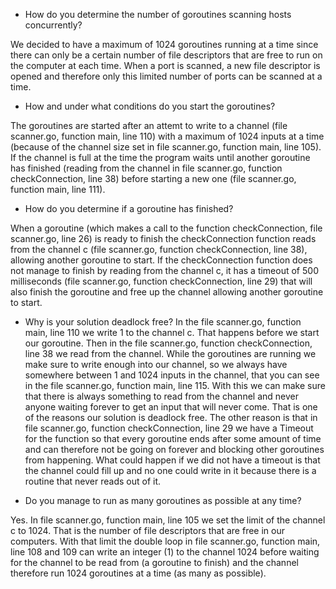 - How do you determine the number of goroutines scanning hosts concurrently?

We decided to have a maximum of 1024 goroutines running at a time since there can only be a certain number of file descriptors that are free to run on the computer at each time. When a port is scanned, a new file descriptor is opened and therefore only this limited number of ports can be scanned at a time.

- How and under what conditions do you start the goroutines?

The goroutines are started after an attemt to write to a channel (file scanner.go, function main, line 110) with a maximum of 1024 inputs at a time (because of the channel size set in file scanner.go, function main, line 105). If the channel is full at the time the program waits until another goroutine has finished (reading from the channel in file scanner.go, function checkConnection, line 38) before starting a new one (file scanner.go, function main, line 111). 

- How do you determine if a goroutine has finished?

When a goroutine (which makes a call to the function checkConnection, file scanner.go, line 26) is ready to finish the checkConnection function reads from the channel c (file scanner.go, function checkConnection, line 38), allowing another goroutine to start. If the checkConnection function does not manage to finish by reading from the channel c, it has a timeout of 500 milliseconds (file scanner.go, function checkConnection, line 29) that will also finish the goroutine and free up the channel allowing another goroutine to start.


- Why is your solution deadlock free?
    In the file scanner.go, function main, line 110 we write 1 to the channel c. That happens before we start our goroutine. Then in the file scanner.go, function checkConnection, line 38 we read from the channel. While the goroutines are running we make sure to write enough into our channel, so we always have somewhere between 1 and 1024 inputs in the channel, that you can see in the file scanner.go, function main, line 115. With this we can make sure that there is always something to read from the channel and never anyone waiting forever to get an input that will never come. That is one of the reasons our solution is deadlock free. The other reason is that in file scanner.go, function checkConnection, line 29 we have a Timeout for the function so that every goroutine ends after some amount of time and can therefore not be going on forever and blocking other goroutines from happening. What could happen if we did not have a timeout is that the channel could fill up and no one could write in it because there is a routine that never reads out of it.
    
- Do you manage to run as many goroutines as possible at any time?

Yes. In file scanner.go, function main, line 105 we set the limit of the channel c to 1024. That is the number of file descriptors that are free in our computers. With that limit the double loop in file scanner.go, function main, line 108 and 109 can write an integer (1) to the channel 1024 before waiting for the channel to be read from (a goroutine to finish) and the channel therefore run 1024 goroutines at a time (as many as possible).